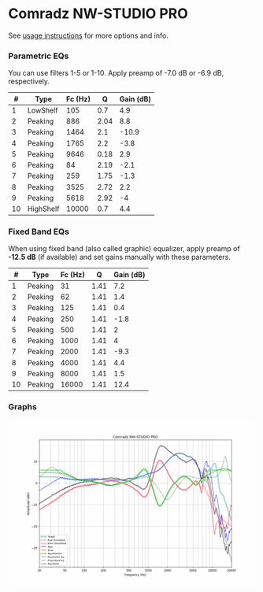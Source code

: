# Comradz NW-STUDIO PRO
See [usage instructions](https://github.com/jaakkopasanen/AutoEq#usage) for more options and info.

### Parametric EQs
You can use filters 1-5 or 1-10. Apply preamp of -7.0 dB or -6.9 dB, respectively.

|   # | Type      |   Fc (Hz) |    Q |   Gain (dB) |
|-----|-----------|-----------|------|-------------|
|   1 | LowShelf  |       105 | 0.7  |         4.9 |
|   2 | Peaking   |       886 | 2.04 |         8.8 |
|   3 | Peaking   |      1464 | 2.1  |       -10.9 |
|   4 | Peaking   |      1765 | 2.2  |        -3.8 |
|   5 | Peaking   |      9646 | 0.18 |         2.9 |
|   6 | Peaking   |        84 | 2.19 |        -2.1 |
|   7 | Peaking   |       259 | 1.75 |        -1.3 |
|   8 | Peaking   |      3525 | 2.72 |         2.2 |
|   9 | Peaking   |      5618 | 2.92 |        -4   |
|  10 | HighShelf |     10000 | 0.7  |         4.4 |

### Fixed Band EQs
When using fixed band (also called graphic) equalizer, apply preamp of **-12.5 dB** (if available) and set gains manually with these parameters.

|   # | Type    |   Fc (Hz) |    Q |   Gain (dB) |
|-----|---------|-----------|------|-------------|
|   1 | Peaking |        31 | 1.41 |         7.2 |
|   2 | Peaking |        62 | 1.41 |         1.4 |
|   3 | Peaking |       125 | 1.41 |         0.4 |
|   4 | Peaking |       250 | 1.41 |        -1.8 |
|   5 | Peaking |       500 | 1.41 |         2   |
|   6 | Peaking |      1000 | 1.41 |         4   |
|   7 | Peaking |      2000 | 1.41 |        -9.3 |
|   8 | Peaking |      4000 | 1.41 |         4.4 |
|   9 | Peaking |      8000 | 1.41 |         1.5 |
|  10 | Peaking |     16000 | 1.41 |        12.4 |

### Graphs
![](./Comradz%20NW-STUDIO%20PRO.png)
